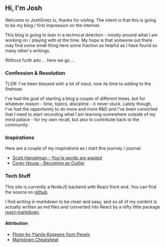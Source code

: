 ## Hi, I'm Josh
Welcome to JoshGretz.io, thanks for visitng. The intent is that this is going to be my blog / first impression on the internet.

This blog is going to lean in a technical direction - mostly around what I am working on / playing with at the time. My hope is that
someone out there may find some small thing here some fraction as helpful as I have found so many other's writings.

Without furth ado ... here we go ...

### Confession & Resolution
TLDR: I've been blessed with a lot of input, now its time to adding to the firehose.

I've had the goal of starting a blog a couple of different times, but for whatever reason - time, topics, discipline - it never stuck. Lately though, I've had the opportunity to do more and more R&D and I've been convicted that I need to start recording what I 
am learning somewhere outside of my mind palace - for my own recall, but also to contribute back to the community.

### Inspirations
Here are a couple of my inspirations as I start this journey / journal:

* [Scott Hanselman - You're words are wasted](https://www.hanselman.com/blog/YourWordsAreWasted.aspx)
* [Corey House - Becoming an Outlier](https://vimeo.com/97415346)

### Tech Stuff
This site is currently a NodeJS backend with React front end. You can find the source on [github](https://github.com/jgretz/joshgretzio).

I find writing in markdown to be clean and easy, and so all of my content is actually written as md files and converted into React by
a nifty little package [react-markdown](https://rexxars.github.io/react-markdown/).

#### Attribution
* [Photo by Ylanite Koppens from Pexels](https://www.pexels.com/photo/yellow-pink-and-blue-party-balloons-796606/)
* [Markdown Cheatsheat](https://github.com/adam-p/markdown-here/wiki/Markdown-Cheatsheet)